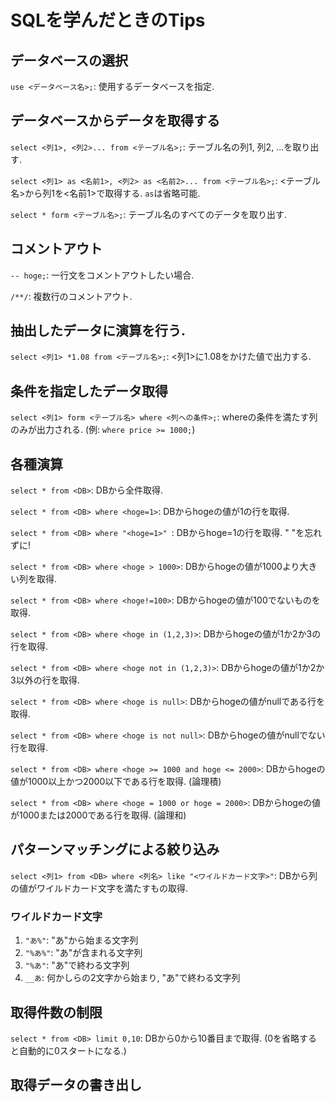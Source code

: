 # SQLを学んだときのTips

## データベースの選択
`use <データベース名>;`: 使用するデータベースを指定.

## データベースからデータを取得する
`select <列1>, <列2>... from <テーブル名>;`: テーブル名の列1, 列2, ...を取り出す.

`select <列1> as <名前1>, <列2> as <名前2>... from <テーブル名>;`: <テーブル名>から列1を<名前1>で取得する. `as`は省略可能.

`select * form <テーブル名>;`: テーブル名のすべてのデータを取り出す.

## コメントアウト
`-- hoge;`: 一行文をコメントアウトしたい場合.

`/**/`: 複数行のコメントアウト.

## 抽出したデータに演算を行う.
`select <列1> *1.08 from <テーブル名>;`: <列1>に1.08をかけた値で出力する.

## 条件を指定したデータ取得
`select <列1> form <テーブル名> where <列への条件>;`: whereの条件を満たす列のみが出力される. (例: `where price >= 1000;`)

## 各種演算
`select * from <DB>`: DBから全件取得.

`select * from <DB> where <hoge=1>`: DBからhogeの値が1の行を取得.

`select * from <DB> where "<hoge=1>" `: DBからhoge=1の行を取得. " "を忘れずに!

`select * from <DB> where <hoge > 1000>`: DBからhogeの値が1000より大きい列を取得.

`select * from <DB> where <hoge!=100>`: DBからhogeの値が100でないものを取得.

`select * from <DB> where <hoge in (1,2,3)>`: DBからhogeの値が1か2か3の行を取得.

`select * from <DB> where <hoge not in (1,2,3)>`: DBからhogeの値が1か2か3以外の行を取得.

`select * from <DB> where <hoge is null>`: DBからhogeの値がnullである行を取得.

`select * from <DB> where <hoge is not null>`: DBからhogeの値がnullでない行を取得.

`select * from <DB> where <hoge >= 1000 and hoge <= 2000>`: DBからhogeの値が1000以上かつ2000以下である行を取得. (論理積)

`select * from <DB> where <hoge = 1000 or hoge = 2000>`: DBからhogeの値が1000または2000である行を取得. (論理和)

## パターンマッチングによる絞り込み
`select <列1> from <DB> where <列名> like "<ワイルドカード文字>"`: DBから列の値がワイルドカード文字を満たすもの取得.

### ワイルドカード文字
1. `"あ%"`: "あ"から始まる文字列
2. `"%あ%"`: "あ"が含まれる文字列
3. `"%あ"`: "あ"で終わる文字列
4. `__あ`: 何かしらの2文字から始まり, "あ"で終わる文字列

## 取得件数の制限
`select * from <DB> limit 0,10`: DBから0から10番目まで取得. (0を省略すると自動的に0スタートになる.)

## 取得データの書き出し
